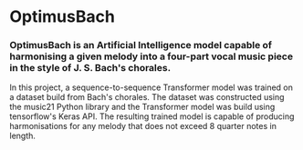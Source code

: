 # OptimusBach

### OptimusBach is an Artificial Intelligence model capable of harmonising a given melody into a four-part vocal music piece in the style of J. S. Bach's chorales.

In this project, a sequence-to-sequence Transformer model was trained on a dataset build from Bach's chorales. The dataset was constructed using the music21 Python library and the Transformer model was build using tensorflow's Keras API. The resulting trained model is capable of producing harmonisations for any melody that does not exceed 8 quarter notes in length.

